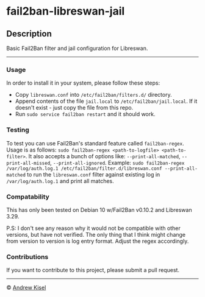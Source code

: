# fail2ban-libreswan-jail

## Description
Basic Fail2Ban filter and jail configuration for Libreswan.

---

### Usage

In order to install it in your system, please follow these steps:
- Copy `libreswan.conf` into `/etc/fail2ban/filters.d/` directory.
- Append contents of the file `jail.local` to `/etc/fail2ban/jail.local`. If it doesn't exist - just copy the file from this repo.
- Run `sudo service fail2ban restart` and it should work.

### Testing

To test you can use Fail2Ban's standard feature called `fail2ban-regex`. Usage is as follows: `sudo fail2ban-regex <path-to-logfile> <path-to-filter>`.
It also accepts a bunch of options like: `--print-all-matched`, `--print-all-missed`, `--print-all-ignored`.
Example: `sudo fail2ban-regex /var/log/auth.log.1 /etc/fail2ban/filter.d/libreswan.conf --print-all-matched`
to run the `libreswan.conf` filter against existing log in `/var/log/auth.log.1` and print all matches.

### Compatability

This has only been tested on Debian 10 w/Fail2Ban v0.10.2 and Libreswan 3.29. 

P.S: I don't see any reason why it would not be compatible with other versions, but have not verified.
The only thing that I think might change from version to version is log entry format. Adjust the regex accordingly.

### Contributions

If you want to contribute to this project, please submit a pull request.

---

© [Andrew Kisel](http://kisel.kisels.net/)
